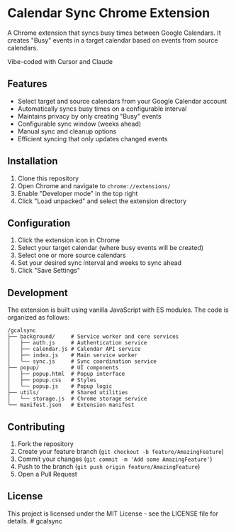 # Calendar Sync Chrome Extension

A Chrome extension that syncs busy times between Google Calendars. It creates "Busy" events in a target calendar based on events from source calendars.

Vibe-coded with Cursor and Claude

## Features

- Select target and source calendars from your Google Calendar account
- Automatically syncs busy times on a configurable interval
- Maintains privacy by only creating "Busy" events
- Configurable sync window (weeks ahead)
- Manual sync and cleanup options
- Efficient syncing that only updates changed events

## Installation

1. Clone this repository
2. Open Chrome and navigate to `chrome://extensions/`
3. Enable "Developer mode" in the top right
4. Click "Load unpacked" and select the extension directory

## Configuration

1. Click the extension icon in Chrome
2. Select your target calendar (where busy events will be created)
3. Select one or more source calendars
4. Set your desired sync interval and weeks to sync ahead
5. Click "Save Settings"

## Development

The extension is built using vanilla JavaScript with ES modules. The code is organized as follows:

```
/gcalsync
├── background/     # Service worker and core services
│   ├── auth.js     # Authentication service
│   ├── calendar.js # Calendar API service
│   ├── index.js    # Main service worker
│   └── sync.js     # Sync coordination service
├── popup/          # UI components
│   ├── popup.html  # Popup interface
│   ├── popup.css   # Styles
│   └── popup.js    # Popup logic
├── utils/          # Shared utilities
│   └── storage.js  # Chrome storage service
└── manifest.json   # Extension manifest
```

## Contributing

1. Fork the repository
2. Create your feature branch (`git checkout -b feature/AmazingFeature`)
3. Commit your changes (`git commit -m 'Add some AmazingFeature'`)
4. Push to the branch (`git push origin feature/AmazingFeature`)
5. Open a Pull Request

## License

This project is licensed under the MIT License - see the LICENSE file for details. # gcalsync
